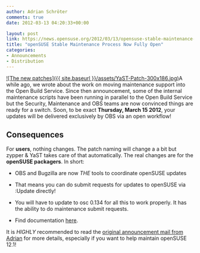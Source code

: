 ```yaml
---
author: Adrian Schröter
comments: true
date: 2012-03-13 04:20:33+00:00

layout: post
link: https://news.opensuse.org/2012/03/13/opensuse-stable-maintenance-process-now-fully-open/
title: "openSUSE Stable Maintenance Process Now Fully Open"
categories:
- Announcements
- Distribution
---
```

[![The new patches]({{ site.baseurl }}/assets/YaST-Patch-300x186.jpg)](https://news.opensuse.org/2012/03/13/opensuse-stable-maintenance-process-now-fully-open/yast-patch/)A while ago, we wrote about the work on moving maintenance support into the Open Build Service. Since then announcement, some of the internal maintenance scripts have been running in parallel to the Open Build Service but the Security, Maintenance and OBS teams are now convinced things are ready for a switch. Soon, to be exact **Thursday, March 15 2012**, your updates will be delivered exclusively by OBS via an open workflow!
<!-- more -->



## Consequences


For **users**, nothing changes. The patch naming will change a a bit but zypper & YaST takes care of that automatically. The real changes are for the **openSUSE packagers**. In short:


  * OBS and Bugzilla are now _THE_ tools to coordinate openSUSE updates


  * That means you can do submit requests for updates to openSUSE via :Update directly!


  * You will have to update to osc 0.134 for all this to work properly. It has the ability to do maintenance submit requests.


  * Find documentation [here](http://doc.opensuse.org/products/draft/OBS/obs-reference-guide_draft/cha.obs.maintenance_setup.html).


It is _HIGHLY_ recommended to read the [original announcement mail from Adrian](http://lists.opensuse.org/opensuse-packaging/2012-03/msg00083.html) for more details, especially if you want to help maintain openSUSE 12.1!		
